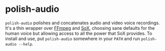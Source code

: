 # polish-audio

`polish-audio` polishes and concatenates audio and video voice recordings. It's a thin wrapper over [FFmpeg](https://ffmpeg.org/) and [SoX](https://sourceforge.net/projects/sox/), choosing sane defaults for the human voice but allowing access to all the power that SoX provides. To install and use, put `polish-audio` somewhere in your `PATH` and run `polish-audio --help`.
